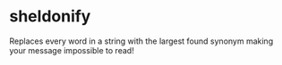 # sheldonify
Replaces every word in a string with the largest found synonym making your message impossible to read!
